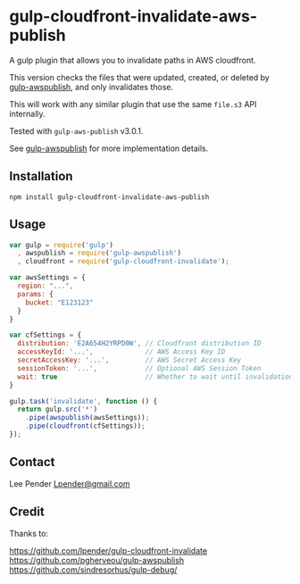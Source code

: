 # gulp-cloudfront-invalidate-aws-publish
A gulp plugin that allows you to invalidate paths in AWS cloudfront.

This version checks the files that were updated, created, or deleted by
[gulp-awspublish](https://github.com/pgherveou/gulp-awspublish/), and only
invalidates those.

This will work with any similar plugin that use the same `file.s3` API internally.

Tested with `gulp-aws-publish` v3.0.1.

See [gulp-awspublish](https://github.com/pgherveou/gulp-awspublish/) for more
implementation details.

## Installation
```
npm install gulp-cloudfront-invalidate-aws-publish
```

## Usage

```js
var gulp = require('gulp')
  , awspublish = require('gulp-awspublish')
  , cloudfront = require('gulp-cloudfront-invalidate');

var awsSettings = {
  region: "...",
  params: {
    bucket: "E123123"
  }
}

var cfSettings = {
  distribution: 'E2A654H2YRPD0W', // Cloudfront distribution ID
  accessKeyId: '...',             // AWS Access Key ID
  secretAccessKey: '...',         // AWS Secret Access Key
  sessionToken: '...',            // Optional AWS Session Token
  wait: true                      // Whether to wait until invalidation is completed (default: false)
}

gulp.task('invalidate', function () {
  return gulp.src('*')
    .pipe(awspublish(awsSettings));
    .pipe(cloudfront(cfSettings));
});
```

## Contact
Lee Pender <Lpender@gmail.com>

## Credit

Thanks to:

https://github.com/lpender/gulp-cloudfront-invalidate
https://github.com/pgherveou/gulp-awspublish
https://github.com/sindresorhus/gulp-debug/
